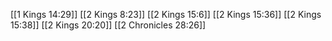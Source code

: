 [[1 Kings 14:29]]
[[2 Kings 8:23]]
[[2 Kings 15:6]]
[[2 Kings 15:36]]
[[2 Kings 15:38]]
[[2 Kings 20:20]]
[[2 Chronicles 28:26]]
